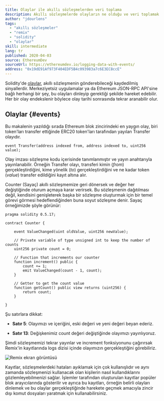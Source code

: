 ```yaml
---
title: Olaylar ile akıllı sözleşmelerden veri toplama
description: Akıllı sözleşmelerde olayların ne olduğu ve veri toplamak için nasıl kullanıldığını öğrenin
author: "jdourlens"
tags:
  - "akıllı sözleşmeler"
  - "remix"
  - "solidity"
  - "olaylar"
skill: intermediate
lang: tr
published: 2020-04-03
source: EthereumDev
sourceUrl: https://ethereumdev.io/logging-data-with-events/
address: "0x19dE91Af973F404EDF5B4c093983a7c6E3EC8ccE"
---
```


Solidity'de [olaylar](/developers/docs/smart-contracts/anatomy/#events-and-logs), akıllı sözleşmenin gönderebileceği kaydedilmiş sinyallerdir. Merkeziyetsiz uygulamalar ya da Ethereum JSON-RPC API'sine bağlı herhangi bir şey, bu olayları dinleyip gerektiği şekilde hareket edebilir. Her bir olay endekslenir böylece olay tarihi sonrasında tekrar aranabilir olur.

## Olaylar {#events}

Bu makalenin yazıldığı sırada Ethereum blok zincirindeki en yaygın olay, biri token'ları transfer ettiğinde ERC20 token'ları tarafından yayılan Transfer olayıdır.

```solidity
event Transfer(address indexed from, address indexed to, uint256 value);
```

Olay imzası sözleşme kodu içerisinde tanımlanmıştır ve yayın anahtarıyla yayınlanabilir. Örneğin Transfer olayı, transferi kimin (_from_) gerçekleştirdiğini, kime yönelik (_to_) gerçekleştirdiğini ve ne kadar token (_value_) transfer edildiğini kayıt altına alır.

Counter (Sayaç) akıllı sözleşmemize geri dönersek ve değer her değiştiğinde oturum açmaya karar verirsek. Bu sözleşmenin dağıtılması değil, kendisini genişleterek başka bir sözleşme oluşturmak için bir temel görevi görmesi hedeflendiğinden buna soyut sözleşme denir. Sayaç örneğimizde şöyle görünür:

```solidity
pragma solidity 0.5.17;

contract Counter {

    event ValueChanged(uint oldValue, uint256 newValue);

    // Private variable of type unsigned int to keep the number of counts
    uint256 private count = 0;

    // Function that increments our counter
    function increment() public {
        count += 1;
        emit ValueChanged(count - 1, count);
    }

    // Getter to get the count value
    function getCount() public view returns (uint256) {
        return count;
    }

}
```

Şu satırlara dikkat:

- **Satır 5**: Olayımızı ve içeriğini, eski değeri ve yeni değeri beyan ederiz.

- **Satır 13**: Değişkenimiz count değeri değiştiğinde olayımızı yayınlıyoruz.

Şimdi sözleşmemizi tekrar yayınlar ve increment fonksiyonunu çağırırsak Remix'in kayıtlarında logs dizisi içinde olayımızın gerçekleştiğini görebiliriz.

![Remix ekran görüntüsü](./remix-screenshot.png)

Kayıtlar, sözleşmelerdeki hataları ayıklamak için çok kullanışlıdır ve aynı zamanda sözleşmenizi kullanacak olan kişilerin nasıl kullandıklarını gözlemleyebilmenizi sağlar. İşlemler tarafından oluşturulan kayıtlar popüler blok arayıcılarında gösterilir ve ayrıca bu kayıtları, örneğin belirli olayları dinlemek ve bu olaylar gerçekleştiğinde harekete geçmek amacıyla zincir dışı komut dosyaları yaratmak için kullanabilirsiniz.
